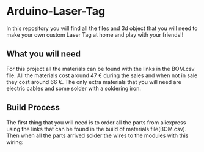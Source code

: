 # Arduino-Laser-Tag
In this repository you will find all the files and 3d object that you will need to make your own custom Laser Tag at home and play with your friends!!

## What you will need
For this project all the materials can be found with the links in the BOM.csv file. All the materials cost around 47 € during the sales and when not in sale they cost around 66 €.
The only extra materials that you will need are electric cables and some solder with a soldering iron.

## Build Process
The first thing that you will need is to order all the parts from aliexpress using the links that can be found in the build of materials file(BOM.csv).
Then when all the parts arrived solder the wires to the modules with this wiring:
